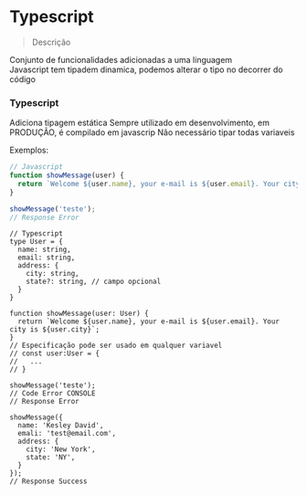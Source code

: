 # Typescript

> Descrição  

Conjunto de funcionalidades adicionadas a uma linguagem  
Javascript tem tipadem dinamica, podemos alterar o tipo no decorrer do código  

### Typescript
Adiciona tipagem estática
Sempre utilizado em desenvolvimento, em PRODUÇÃO, é compilado em javascrip 
Não necessário tipar todas variaveis 

Exemplos:
  ```jsx
  // Javascript
  function showMessage(user) {
    return `Welcome ${user.name}, your e-mail is ${user.email}. Your city is ${user.city}`;
  }

  showMessage('teste');
  // Response Error 
  ```
  ```tsx
  // Typescript
  type User = {
    name: string,
    email: string,
    address: {
      city: string,
      state?: string, // campo opcional
    }
  }

  function showMessage(user: User) {
    return `Welcome ${user.name}, your e-mail is ${user.email}. Your city is ${user.city}`;
  }
  // Especificação pode ser usado em qualquer variavel
  // const user:User = {
  //   ...
  // }

  showMessage('teste');
  // Code Error CONSOLE
  // Response Error 

  showMessage({
    name: 'Kesley David',
    emali: 'test@email.com',
    address: {
      city: 'New York',
      state: 'NY',
    }
  });
  // Response Success
  ```
